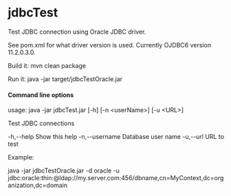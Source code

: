 # jdbcTest
Test JDBC connection using Oracle JDBC driver.

See pom.xml for what driver version is used. Currently OJDBC6 version 11.2.0.3.0.

Build it: mvn clean package

Run it: java -jar target/jdbcTestOracle.jar

#### Command line options

usage: java -jar jdbcTest.jar [-h] [-n &lt;userName&gt;] [-u &lt;URL&gt;]

Test JDBC connections

 -h,--help                  Show this help
 -n,--username <userName>   Database user name
 -u,--url <URL>             URL to test

Example:

  java -jar jdbcTestOracle.jar -d oracle -u jdbc:oracle:thin:@ldap://my.server.com:456/dbname,cn=MyContext,dc=organization,dc=domain

